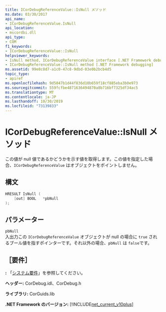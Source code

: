```yaml
---
title: ICorDebugReferenceValue::IsNull メソッド
ms.date: 03/30/2017
api_name:
- ICorDebugReferenceValue.IsNull
api_location:
- mscordbi.dll
api_type:
- COM
f1_keywords:
- ICorDebugReferenceValue::IsNull
helpviewer_keywords:
- IsNull method, ICorDebugReferenceValue interface [.NET Framework debugging]
- ICorDebugReferenceValue::IsNull method [.NET Framework debugging]
ms.assetid: 99e8c8d7-a1c0-47c8-9dbd-03e0b2bcb4d5
topic_type:
- apiref
ms.openlocfilehash: 9d5047b1d44f836d10b659f18cf885eba3b0e973
ms.sourcegitcommit: 559fcfbe4871636494870a8b716bf7325df34ac5
ms.translationtype: MT
ms.contentlocale: ja-JP
ms.lasthandoff: 10/30/2019
ms.locfileid: "73139833"
---
```

# <a name="icordebugreferencevalueisnull-method"></a>ICorDebugReferenceValue::IsNull メソッド
この値が null 値であるかどうかを示す値を取得します。この値を指定した場合、`ICorDebugReferenceValue` はオブジェクトをポイントしません。  
  
## <a name="syntax"></a>構文  
  
```cpp  
HRESULT IsNull (  
    [out] BOOL   *pbNull  
);  
```  
  
## <a name="parameters"></a>パラメーター  
 `pbNull`  
 入出力この `ICorDebugReferenceValue` オブジェクトが null の場合に `true` されるブール値を指すポインターです。それ以外の場合、`pbNull` は `false`です。  
  
## <a name="requirements"></a>［要件］  
 **:** 「[システム要件](../../../../docs/framework/get-started/system-requirements.md)」を参照してください。  
  
 **ヘッダー:** CorDebug.idl、CorDebug.h  
  
 **ライブラリ:** CorGuids.lib  
  
 **.NET Framework のバージョン:** [!INCLUDE[net_current_v10plus](../../../../includes/net-current-v10plus-md.md)]
